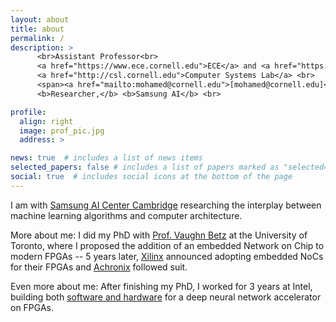 ```yaml
---
layout: about
title: about
permalink: /
description: > 
      <br>Assistant Professor<br>
      <a href="https://www.ece.cornell.edu">ECE</a> and <a href="https://www.tech.cornell.edu">Cornell Tech</a> at <a href="https://www.cornell.edu">Cornell University</a> <br>
      <a href="http://csl.cornell.edu">Computer Systems Lab</a> <br>
      <span><a href="mailto:mohamed@cornell.edu">[mohamed@cornell.edu]</a> <a href="assets/pdf/cv.pdf">[cv]</a></span> </h1> <br>
      <b>Researcher,</b> <b>Samsung AI</b> <br>

profile:
  align: right
  image: prof_pic.jpg
  address: >

news: true  # includes a list of news items
selected_papers: false # includes a list of papers marked as "selected={true}"
social: true  # includes social icons at the bottom of the page
---
```


I am with [Samsung AI Center Cambridge](https://research.samsung.com/aicenter_cambridge) researching the interplay between machine learning algorithms and computer architecture.

More about me: I did my PhD with [Prof. Vaughn Betz](https://www.eecg.utoronto.ca/~vaughn) at the University of Toronto, where I proposed the addition of an embedded Network on Chip to modern FPGAs -- 5 years later, [Xilinx](https://dl.acm.org/citation.cfm?id=3293908) announced adopting embedded NoCs for their FPGAs and [Achronix](https://www.achronix.com/product/speedster7t/) followed suit.

Even more about me: After finishing my PhD, I worked for 3 years at Intel, building both [software and hardware](https://software.intel.com/en-us/openvino-toolkit) for a deep neural network accelerator on FPGAs. 
